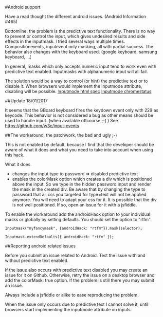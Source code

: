 #Android support

Have a read thought the different android issues. (Android Information #465)

Bottomline, the problem is the predictive text functionality. There is no way to prevent or control the input, which gives undesired results
and side effects in the inputmask. I tried several ways multiple times. Compositionevents, inputevent only masking, all with partial success.
The behavior also changes with the keyboard used. (google keyboard, samsung keyboard, ...)

In general, masks which only accepts numeric input tend to work even with predictive text enabled. Inputmasks with alphanumeric input will all fail.

The solution would be a way to control (or hint) the predictive text or to disable it.
When browsers would implement the inputmode attribute, disabling will be possible.
[Inputmode html spec](https://html.spec.whatwg.org/multipage/forms.html#input-modalities:-the-inputmode-attribute)
[Inputmode chromestatus](https://www.chromestatus.com/feature/6225984592281600)

##Update 18/01/2017

It seems that the GBoard keyboard fires the keydown event only with 229 as keycode. This behavior is not considered a bug as other means should be used to handle input. (when available offcourse ;-) )
See https://github.com/w3c/input-events

##The workaround, the patchwork, the bad and ugly ;-)

This is not enabled by default, because I find that the developer should be aware of what it does and what you need to take into account when using this hack.

What it does.

-   changes the input type to password => disabled predictive text
-   enables the colorMask option which creates a div which is positioned above the input.
    So we type in the hidden password input and render the mask in the created div.
    Be aware that by changing the type to password that all css you targeted for type=text will not be applied anymore.
    You will need to adapt your css for it. It is possible that the div is not well positioned. If so, open an issue for it with a jsfiddle.

To enable the workaround add the androidHack option to your individual masks or globally by setting defaults.
You should set the option to "rtfm".

```
Inputmask("myfancymask", {androidHack: "rtfm"}).mask(selector);

Inputmask.extendDefaults({ androidHack: "rtfm" });
```

##Reporting android related issues

Before you submit an issue related to Android. Test the issue with and without predictive text enabled.

If the issue also occurs with predictive text disabled you may create an issue for it on Github.
Otherwise, retry the issue on a desktop browser and add the colorMask: true option.
If the problem is still there you may submit an issue.

Always include a jsfiddle or alike to ease reproducing the problem.

When the issue only occurs due to predictive text I cannot solve it, until browsers start implementing the inputmode attribute on inputs.


